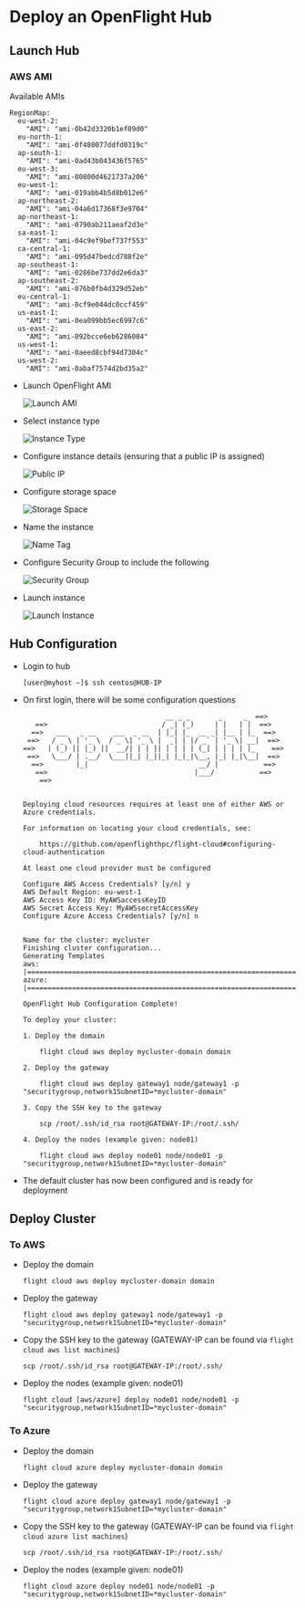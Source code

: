 # Deploy an OpenFlight Hub

## Launch Hub

### AWS AMI

Available AMIs
```
RegionMap:
  eu-west-2:
    "AMI": "ami-0b42d3320b1ef09d0"
  eu-north-1:
    "AMI": "ami-0f480077ddfd0319c"
  ap-south-1:
    "AMI": "ami-0ad43b043436f5765"
  eu-west-3:
    "AMI": "ami-00800d4621737a206"
  eu-west-1:
    "AMI": "ami-019abb4b5d8b012e6"
  ap-northeast-2:
    "AMI": "ami-04a6d17368f3e9704"
  ap-northeast-1:
    "AMI": "ami-0790ab211aeaf2d3e"
  sa-east-1:
    "AMI": "ami-04c9ef9bef737f553"
  ca-central-1:
    "AMI": "ami-095d47bedcd788f2e"
  ap-southeast-1:
    "AMI": "ami-0286be737dd2e6da3"
  ap-southeast-2:
    "AMI": "ami-076b0fb4d329d52eb"
  eu-central-1:
    "AMI": "ami-0cf9e044dc0ccf459"
  us-east-1:
    "AMI": "ami-0ea099bb5ec6997c6"
  us-east-2:
    "AMI": "ami-092bcce6eb6286084"
  us-west-1:
    "AMI": "ami-0aeed8cbf94d7304c"
  us-west-2:
    "AMI": "ami-0abaf7574d2bd35a2"
```

- Launch OpenFlight AMI

    ![Launch AMI](pictures/ami-01.png)

- Select instance type

    ![Instance Type](pictures/ami-02.png)

- Configure instance details (ensuring that a public IP is assigned)

    ![Public IP](pictures/ami-03.png)

- Configure storage space

    ![Storage Space](pictures/ami-04.png)

- Name the instance

    ![Name Tag](pictures/ami-05.png)

- Configure Security Group to include the following

    ![Security Group](pictures/ami-06.png)

- Launch instance

    ![Launch Instance](pictures/ami-06.png)

## Hub Configuration

- Login to hub

    ```
    [user@myhost ~]$ ssh centos@HUB-IP
    ```

- On first login, there will be some configuration questions

    ```
                                       __ _ _       _     _  ==>
       ==>                            / _| (_)     | |   | |  ==>
      ==>   ___   _ __    ___  _ __  | |_| |_  __ _| |__ | |_  ==>
     ==>   / _ \ | '_ \  / _ \| '_ \ |  _| | |/ _` | '_ \| __|  ==>
    ==>   | (_) || |_) ||  __/| | | || | | | | (_| | | | | |_    ==>
     ==>   \___/ | .__/  \___||_| |_||_| |_|_|\__, |_| |_|\__|  ==>
      ==>        |_|                           __/ |           ==>
       ==>                                    |___/           ==>
        ==>


    Deploying cloud resources requires at least one of either AWS or Azure credentials.

    For information on locating your cloud credentials, see:

        https://github.com/openflighthpc/flight-cloud#configuring-cloud-authentication

    At least one cloud provider must be configured

    Configure AWS Access Credentials? [y/n] y
    AWS Default Region: eu-west-1
    AWS Access Key ID: MyAWSaccessKeyID
    AWS Secret Access Key: MyAWSsecretAccessKey
    Configure Azure Access Credentials? [y/n] n


    Name for the cluster: mycluster
    Finishing cluster configuration...
    Generating Templates
    aws: |================================================================================================================================|
    azure: |==============================================================================================================================|

    OpenFlight Hub Configuration Complete!

    To deploy your cluster:

    1. Deploy the domain

        flight cloud aws deploy mycluster-domain domain

    2. Deploy the gateway

        flight cloud aws deploy gateway1 node/gateway1 -p "securitygroup,network1SubnetID=*mycluster-domain"

    3. Copy the SSH key to the gateway

        scp /root/.ssh/id_rsa root@GATEWAY-IP:/root/.ssh/

    4. Deploy the nodes (example given: node01)

        flight cloud aws deploy node01 node/node01 -p "securitygroup,network1SubnetID=*mycluster-domain"

    ```

- The default cluster has now been configured and is ready for deployment

## Deploy Cluster 

### To AWS

- Deploy the domain

    ```
    flight cloud aws deploy mycluster-domain domain
    ```

- Deploy the gateway

    ```
    flight cloud aws deploy gateway1 node/gateway1 -p "securitygroup,network1SubnetID=*mycluster-domain"
    ```

- Copy the SSH key to the gateway (GATEWAY-IP can be found via `flight cloud aws list machines`)

    ```
    scp /root/.ssh/id_rsa root@GATEWAY-IP:/root/.ssh/
    ```

- Deploy the nodes (example given: node01)

    ```
    flight cloud [aws/azure] deploy node01 node/node01 -p "securitygroup,network1SubnetID=*mycluster-domain"
    ```

### To Azure

- Deploy the domain

    ```
    flight cloud azure deploy mycluster-domain domain
    ```

- Deploy the gateway

    ```
    flight cloud azure deploy gateway1 node/gateway1 -p "securitygroup,network1SubnetID=*mycluster-domain"
    ```

- Copy the SSH key to the gateway (GATEWAY-IP can be found via `flight cloud azure list machines`)

    ```
    scp /root/.ssh/id_rsa root@GATEWAY-IP:/root/.ssh/
    ```

- Deploy the nodes (example given: node01)

    ```
    flight cloud azure deploy node01 node/node01 -p "securitygroup,network1SubnetID=*mycluster-domain"
    ```
